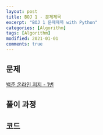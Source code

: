 ```yaml
---
layout: post
title: BOJ 1 - 문제제목
excerpt: "BOJ 1 문제제목 with Python"
categories: [Algorithm]
tags: [Algorithm]
modified: 2021-01-01
comments: true
---
```


## 문제

[백준 온라인 저지 - 1번](https://www.acmicpc.net/problem/1)

## 풀이 과정

## 코드

```python



```
